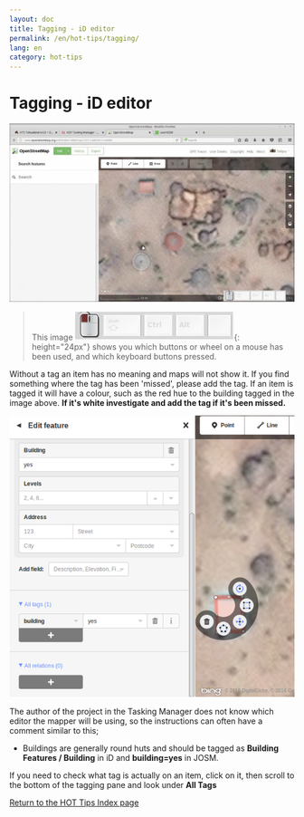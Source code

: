 ```yaml
---
layout: doc
title: Tagging - iD editor
permalink: /en/hot-tips/tagging/
lang: en
category: hot-tips
---
```


Tagging - iD editor
============

<!-- > This guide may be downloaded as [tm_starting_en.odt](/files/tm_starting_en.odt) or [tm_starting_en.pdf](/files/tm_starting_en.pdf)  
> Created 2016-10-30  -->

![tagging][]

> This image ![keymon]{: height="24px"} shows you which buttons or wheel on a mouse has been used, and which keyboard buttons pressed.  

Without a tag an item has no meaning and maps will not show it. If you find something where the tag has been 'missed', please add the tag. If an item is tagged it will have a colour, such as the red hue to the building tagged in the image above. **If it's white investigate and add the tag if it's been missed.**  

![tagged-building][]  

The author of the project in the Tasking Manager does not know which editor the mapper will be using, so the instructions can often have a comment similar to this;  

- Buildings are generally round huts and should be tagged as **Building Features / Building** in iD and **building=yes** in JOSM.  

If you need to check what tag is actually on an item, click on it, then scroll to the bottom of the tagging pane and look under **All Tags**




[Return to the HOT Tips Index page](/en/hot-tips/)

[tagging]:/images/hot-tips/tagging.gif
[keymon]:/images/hot-tips/keymon.png
[tagged-building]:/images/hot-tips/tagged-building.png
